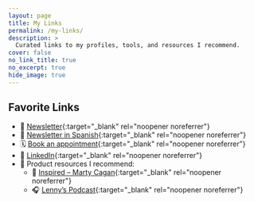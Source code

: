 ```yaml
---
layout: page
title: My Links
permalink: /my-links/
description: >
  Curated links to my profiles, tools, and resources I recommend.
cover: false
no_link_title: true
no_excerpt: true
hide_image: true
---
```


## Favorite Links

- 📝 [Newsletter](https://edobermudez.substack.com/){:target="_blank" rel="noopener noreferrer"}
- 📝 [Newsletter in Spanish](https://pensandoenproductos.substack.com/){:target="_blank" rel="noopener noreferrer"}
- 🗓️ [Book an appointment](https://zeeg.me/ebermudez){:target="_blank" rel="noopener noreferrer"}
- 💼 [LinkedIn](https://www.linkedin.com/in/ebermudez/){:target="_blank" rel="noopener noreferrer"}
- 🧠 Product resources I recommend:
  - 📕 [Inspired – Marty Cagan](https://www.svpg.com/inspired-how-to-create-products-customers-love/){:target="_blank" rel="noopener noreferrer"}
  - 🎧 [Lenny’s Podcast](https://www.lennyspodcast.com/){:target="_blank" rel="noopener noreferrer"}